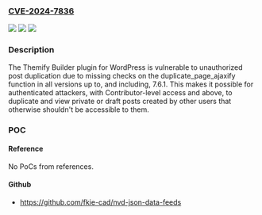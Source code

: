 ### [CVE-2024-7836](https://cve.mitre.org/cgi-bin/cvename.cgi?name=CVE-2024-7836)
![](https://img.shields.io/static/v1?label=Product&message=Themify%20Builder&color=blue)
![](https://img.shields.io/static/v1?label=Version&message=*%3C%3D%207.6.1%20&color=brighgreen)
![](https://img.shields.io/static/v1?label=Vulnerability&message=CWE-863%20Incorrect%20Authorization&color=brighgreen)

### Description

The Themify Builder plugin for WordPress is vulnerable to unauthorized post duplication due to missing checks on the duplicate_page_ajaxify function in all versions up to, and including, 7.6.1. This makes it possible for authenticated attackers, with Contributor-level access and above, to duplicate and view private or draft posts created by other users that otherwise shouldn't be accessible to them.

### POC

#### Reference
No PoCs from references.

#### Github
- https://github.com/fkie-cad/nvd-json-data-feeds

